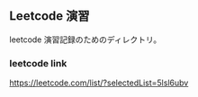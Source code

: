 ## Leetcode 演習

leetcode 演習記録のためのディレクトリ。

### leetcode link

https://leetcode.com/list/?selectedList=5lsl6ubv
